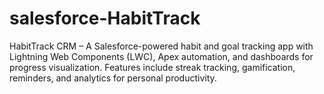 # salesforce-HabitTrack
HabitTrack CRM – A Salesforce-powered habit and goal tracking app with Lightning Web Components (LWC), Apex automation, and dashboards for progress visualization. Features include streak tracking, gamification, reminders, and analytics for personal productivity.
